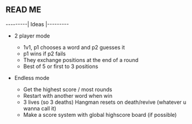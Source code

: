 ## READ ME
---------| Ideas |---------

- 2 player mode

  - 1v1, p1 chooses a word and p2 guesses it
  - p1 wins if p2 fails
  - They exchange positions at the end of a round
  - Best of 5 or first to 3 positions

- Endless mode

  - Get the highest score / most rounds
  - Restart with another word when win
  - 3 lives (so 3 deaths) Hangman resets on death/revive (whatever u wanna call it)
  - Make a score system with global highscore board (if possible)
